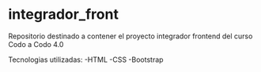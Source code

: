 # integrador_front
Repositorio destinado a contener el proyecto integrador frontend del curso Codo a Codo 4.0

Tecnologias utilizadas:
-HTML
-CSS
-Bootstrap
